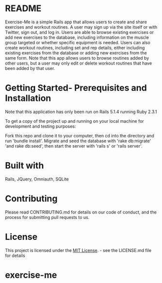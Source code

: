 # README

Exercise-Me is a simple Rails app that allows users to create and share exercises and workout routines. A user may sign up via the site itself or with Twitter, sign out, and log in. Users are able to browse existing exercises or add new exercises to the database, including information on the muscle group targeted or whether specific equipment is needed. Users can also create workout routines, including set and rep details, either including existing exercises from the database or adding new exercises from the same form. Note that this app allows users to browse routines added by other users, but a user may only edit or delete workout routines that have been added by that user.

# Getting Started- Prerequisites and Installation

Note that this application has only been run on Rails 5.1.4 running Ruby 2.3.1

To get a copy of the project up and running on your local machine for development and testing purposes:

Fork this repo and clone it to your computer, then cd into the directory and run 'bundle install'. Migrate and seed the database with 'rake db:migrate' 'and rake db:seed', then
start the server with 'rails s' or 'rails server'.

# Built with
Rails, JQuery, Omniauth, SQLite

# Contributing
Please read CONTRIBUTING.md for details on our code of conduct, and the process for submitting pull requests to us.

# License

This project is licensed under the [MIT License](http://opensource.org/licenses/MIT). - see the LICENSE.md file for details

# exercise-me
